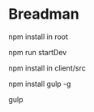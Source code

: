 # Breadman

npm install in root

npm run startDev

npm install in client/src

npm install gulp -g

gulp